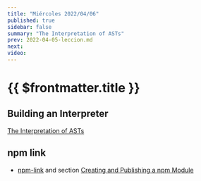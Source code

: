 ```yaml
---
title: "Miércoles 2022/04/06"
published: true
sidebar: false
summary: "The Interpretation of ASTs"
prev: 2022-04-05-leccion.md
next: 
video:
---
```


# {{ $frontmatter.title }}

## Building an Interpreter

[The Interpretation of ASTs](/temas/interpretation/)

## npm link

* [npm-link](https://docs.npmjs.com/cli/v8/commands/npm-link) and section [Creating and Publishing a npm Module](/temas/introduccion-a-javascript/creating-and-publishing-npm-module.md)